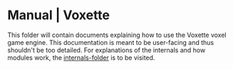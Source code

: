 # Manual | Voxette

This folder will  contain documents explaining how to  use the Voxette
voxel game  engine. This documentation is meant to be  user-facing and
thus shouldn't be too detailed.  For explanations of the internals and
how modules work, the [internals-folder](../internals/README.md) is to
be visited.

